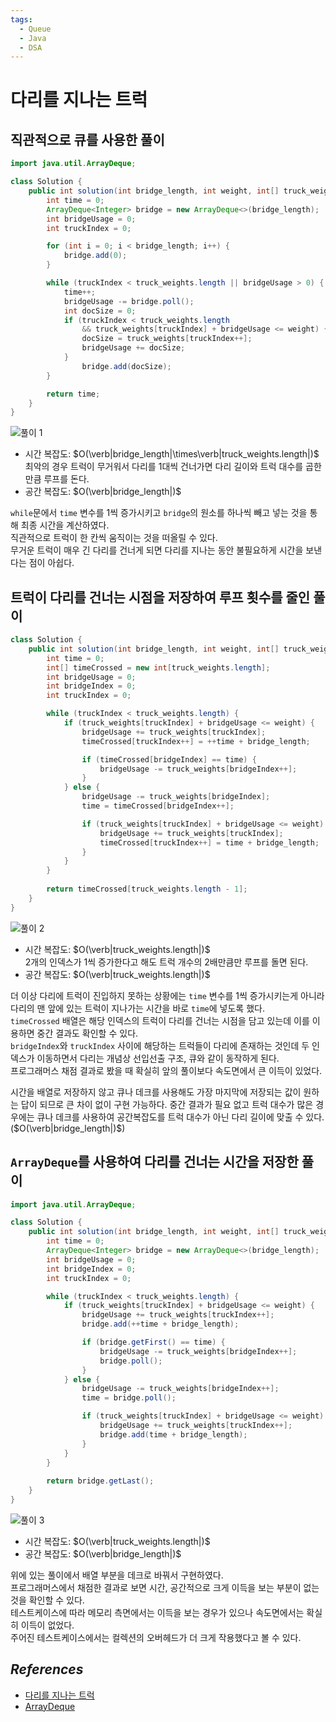 ```yaml
---
tags:
  - Queue
  - Java
  - DSA
---
```

# 다리를 지나는 트럭

## 직관적으로 큐를 사용한 풀이

```java
import java.util.ArrayDeque;

class Solution {
    public int solution(int bridge_length, int weight, int[] truck_weights) {
        int time = 0;
        ArrayDeque<Integer> bridge = new ArrayDeque<>(bridge_length);
        int bridgeUsage = 0;
        int truckIndex = 0;

        for (int i = 0; i < bridge_length; i++) {
            bridge.add(0);
        }

        while (truckIndex < truck_weights.length || bridgeUsage > 0) {
            time++;
            bridgeUsage -= bridge.poll();
            int docSize = 0;
            if (truckIndex < truck_weights.length
                && truck_weights[truckIndex] + bridgeUsage <= weight) {
                docSize = truck_weights[truckIndex++];
                bridgeUsage += docSize;
            }
                bridge.add(docSize);
        }

        return time;
    }
}
```

![풀이 1](../../../00%20Meta/02%20Images/trucks1.png)

- 시간 복잡도: $O(\verb|bridge_length|\times\verb|truck_weights.length|)$  
최악의 경우 트럭이 무거워서 다리를 1대씩 건너가면 다리 길이와 트럭 대수를 곱한 만큼 루프를 돈다.
- 공간 복잡도: $O(\verb|bridge_length|)$

`while`문에서 `time` 변수를 1씩 증가시키고 `bridge`의 원소를 하나씩 빼고 넣는 것을 통해 최종 시간을 계산하였다.  
직관적으로 트럭이 한 칸씩 움직이는 것을 떠올릴 수 있다.  
무거운 트럭이 매우 긴 다리를 건너게 되면 다리를 지나는 동안 불필요하게 시간을 보낸다는 점이 아쉽다.

## 트럭이 다리를 건너는 시점을 저장하여 루프 횟수를 줄인 풀이

```java
class Solution {
    public int solution(int bridge_length, int weight, int[] truck_weights) {
        int time = 0;
        int[] timeCrossed = new int[truck_weights.length];
        int bridgeUsage = 0;
        int bridgeIndex = 0;
        int truckIndex = 0;

        while (truckIndex < truck_weights.length) {
            if (truck_weights[truckIndex] + bridgeUsage <= weight) {
                bridgeUsage += truck_weights[truckIndex];
                timeCrossed[truckIndex++] = ++time + bridge_length;

                if (timeCrossed[bridgeIndex] == time) {
                    bridgeUsage -= truck_weights[bridgeIndex++];
                }
            } else {
                bridgeUsage -= truck_weights[bridgeIndex];
                time = timeCrossed[bridgeIndex++];

                if (truck_weights[truckIndex] + bridgeUsage <= weight) {
                    bridgeUsage += truck_weights[truckIndex];
                    timeCrossed[truckIndex++] = time + bridge_length;
                }
            }
        }
        
        return timeCrossed[truck_weights.length - 1];
    }
}
```

![풀이 2](../../../00%20Meta/02%20Images/trucks2.png)

- 시간 복잡도: $O(\verb|truck_weights.length|)$  
2개의 인덱스가 1씩 증가한다고 해도 트럭 개수의 2배만큼만 루프를 돌면 된다.
- 공간 복잡도: $O(\verb|truck_weights.length|)$

더 이상 다리에 트럭이 진입하지 못하는 상황에는  `time` 변수를 1씩 증가시키는게 아니라 다리의 맨 앞에 있는 트럭이 지나가는 시간을 바로 `time`에 넣도록 했다.  
`timeCrossed` 배열은 해당 인덱스의 트럭이 다리를 건너는 시점을 담고 있는데 이를 이용하면 중간 결과도 확인할 수 있다.  
`bridgeIndex`와 `truckIndex` 사이에 해당하는 트럭들이 다리에 존재하는 것인데 두 인덱스가 이동하면서 다리는 개념상 선입선출 구조, 큐와 같이 동작하게 된다.  
프로그래머스 채점 결과로 봤을 때 확실히 앞의 풀이보다 속도면에서 큰 이득이 있었다.

시간을 배열로 저장하지 않고 큐나 데크를 사용해도 가장 마지막에 저장되는 값이 원하는 답이 되므로 큰 차이 없이 구현 가능하다. 중간 결과가 필요 없고 트럭 대수가 많은 경우에는 큐나 데크를 사용하여 공간복잡도를 트럭 대수가 아닌 다리 길이에 맞출 수 있다. ($O(\verb|bridge_length|)$)

## `ArrayDeque`를 사용하여 다리를 건너는 시간을 저장한 풀이

```java
import java.util.ArrayDeque;

class Solution {
    public int solution(int bridge_length, int weight, int[] truck_weights) {
        int time = 0;
        ArrayDeque<Integer> bridge = new ArrayDeque<>(bridge_length);
        int bridgeUsage = 0;
        int bridgeIndex = 0;
        int truckIndex = 0;

        while (truckIndex < truck_weights.length) {
            if (truck_weights[truckIndex] + bridgeUsage <= weight) {
                bridgeUsage += truck_weights[truckIndex++];
                bridge.add(++time + bridge_length);

                if (bridge.getFirst() == time) {
                    bridgeUsage -= truck_weights[bridgeIndex++];
                    bridge.poll();
                }
            } else {
                bridgeUsage -= truck_weights[bridgeIndex++];
                time = bridge.poll();

                if (truck_weights[truckIndex] + bridgeUsage <= weight) {
                    bridgeUsage += truck_weights[truckIndex++];
                    bridge.add(time + bridge_length);
                }
            }
        }
        
        return bridge.getLast();
    }
}
```

![풀이 3](../../../00%20Meta/02%20Images/trucks3.png)

- 시간 복잡도: $O(\verb|truck_weights.length|)$
- 공간 복잡도: $O(\verb|bridge_length|)$

위에 있는 풀이에서 배열 부분을 데크로 바꿔서 구현하였다.  
프로그래머스에서 채점한 결과로 보면 시간, 공간적으로 크게 이득을 보는 부분이 없는 것을 확인할 수 있다.  
테스트케이스에 따라 메모리 측면에서는 이득을 보는 경우가 있으나 속도면에서는 확실히 이득이 없었다.  
주어진 테스트케이스에서는 컬렉션의 오버헤드가 더 크게 작용했다고 볼 수 있다.

## *References*

- [다리를 지나는 트럭](https://school.programmers.co.kr/learn/courses/30/lessons/42583)
- [ArrayDeque](https://docs.oracle.com/en/java/javase/21/docs/api/java.base/java/util/ArrayDeque.html)
